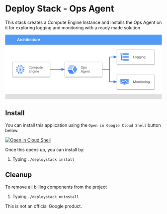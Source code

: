 # Deploy Stack - Ops Agent 

This stack creates a Compute Engine Instance and installs the Ops Agent on it
for exploring logging and monitoring with a ready made solution. 

![opsagent architecture](architecture.png)

## Install
You can install this application using the `Open in Google Cloud Shell` button 
below. 

<a href="https://ssh.cloud.google.com/cloudshell/editor?cloudshell_git_repo=https%3A%2F%2Fgithub.com%2FGoogleCloudPlatform%2Fdeploystack-ops-agent&cloudshell_print=install.txt&shellonly=true">
        <img alt="Open in Cloud Shell" src="https://gstatic.com/cloudssh/images/open-btn.svg"></a>

Once this opens up, you can install by: 
1. Typing `./deploystack install`

## Cleanup 
To remove all billing components from the project
1. Typing `./deploystack uninstall`



This is not an official Google product.
